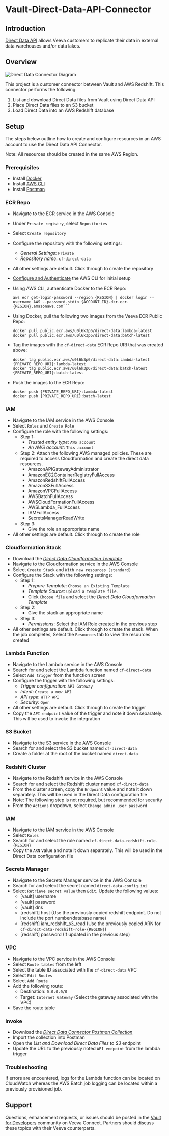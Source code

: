 # Vault-Direct-Data-API-Connector



## Introduction
[Direct Data API](https://developer.veevavault.com/directdata) allows Veeva customers to replicate their data in external data warehouses and/or data lakes. 

## Overview

![Direct Data Connector Diagram](https://github.com/veeva/Vault-Direct-Data-API-Connector/blob/2e30807073334e9da71cf4331263935c09ad86af/Direct%20Data%20API%20Connector.png)

This project is a customer connector between Vault and AWS Redshift. This connector performs the following:
1. List and download Direct Data files from Vault using Direct Data API
2. Place Direct Data files to an S3 bucket
3. Load Direct Data into an AWS Redshift database


## Setup

The steps below outline how to create and configure resources in an AWS account to use the Direct Data API Connector.

Note: All resources should be created in the same AWS Region.

### Prerequisites

* Install [Docker](https://docs.docker.com/get-docker/)
* Install [AWS CLI](https://docs.aws.amazon.com/cli/latest/userguide/getting-started-install.html)
* Install [Postman](https://www.postman.com/downloads/)

### ECR Repo

* Navigate to the ECR service in the AWS Console
* Under `Private registry`, select `Repositories`
* Select `Create repository`
* Configure the repository with the following settings:
  * _General Settings_: `Private`
  * _Repository name_: `cf-direct-data`
* All other settings are default. Click through to create the repository

* [Configure and Authenticate](https://docs.aws.amazon.com/cli/latest/userguide/cli-chap-configure.html) the AWS CLI for initial setup
* Using AWS CLI, authenticate Docker to the ECR Repo:
  ```
  aws ecr get-login-password --region {REGION} | docker login --username AWS --password-stdin {ACCOUNT_ID}.dkr.ecr.{REGION}.amazonaws.com```
* Using Docker, pull the following two images from the Veeva ECR Public Repo:
  ```
  docker pull public.ecr.aws/u0l6k3p6/direct-data:lambda-latest
  docker pull public.ecr.aws/u0l6k3p6/direct-data:batch-latest
  ```
  
* Tag the images with the `cf-direct-data` ECR Repo URI that was created above:
  ```
  docker tag public.ecr.aws/u0l6k3p6/direct-data:lambda-latest {PRIVATE_REPO_URI}:lambda-latest
  docker tag public.ecr.aws/u0l6k3p6/direct-data:batch-latest {PRIVATE_REPO_URI}:batch-latest
  ```
* Push the images to the ECR Repo:
  ```
  docker push {PRIVATE_REPO_URI}:lambda-latest
  docker push {PRIVATE_REPO_URI}:batch-latest
  ```
  
### IAM
* Navigate to the IAM service in the AWS Console
* Select `Roles` and `Create Role`
* Configure the role with the following settings:
  * Step 1: 
    * _Trusted entity type_: `AWS account`
    * _An AWS account_: `This account`
  * Step 2: Attach the following AWS managed policies. These are required to access Cloudformation and create the direct data resources.
    * AmazonAPIGatewayAdministrator
    * AmazonEC2ContainerRegistryFullAccess
    * AmazonRedshiftFullAccess
    * AmazonS3FullAccess
    * AmazonVPCFullAccess
    * AWSBatchFullAccess
    * AWSCloudFormationFullAccess
    * AWSLambda_FullAccess
    * IAMFullAccess
    * SecretsManagerReadWrite
  * Step 3:
    * Give the role an appropriate name
* All other settings are default. Click through to create the role

### Cloudformation Stack
* Download the [*Direct Data Cloudformation Template*](https://github.com/veeva/Vault-Direct-Data-API-Connector/blob/f56075ceebeda94d4867dfa41c22a1c15f95ad34/CloudFormationDirectDataTemplateLatest.yaml)
* Navigate to the Cloudformation service in the AWS Console
* Select `Create Stack` and `With new resources (standard)`
* Configure the Stack with the following settings:
  * Step 1: 
    * _Prepare Template_: `Choose an Existing Template`
    * _Template Source_: `Upload a template file`. 
    * Click `Choose file` and select the _Direct Data Cloudformation Template_  
  * Step 2: 
    * Give the stack an appropriate name
  * Step 3:
    * _Permissions_: Select the IAM Role created in the previous step
* All other settings are default. Click through to create the stack. When the job completes, Select the `Resources` tab to view the resources created

### Lambda Function
* Navigate to the Lambda service in the AWS Console
* Search for and select the Lambda function named `cf-direct-data`
* Select `Add trigger` from the function screen
* Configure the trigger with the following settings:
  * _Trigger configuration_: `API Gateway`
  * _Intent_: `Create a new API`
  * _API type_: `HTTP API`
  * _Security_: `Open`
* All other settings are default. Click through to create the trigger
* Copy the `API endpoint` value of the trigger and note it down separately. This will be used to invoke the integration

### S3 Bucket
* Navigate to the S3 service in the AWS Console
* Search for and select the S3 bucket named `cf-direct-data`
* Create a folder at the root of the bucket named `direct-data`

### Redshift Cluster
* Navigate to the Redshift service in the AWS Console
* Search for and select the Redshift cluster named `cf-direct-data`
* From the cluster screen, copy the `Endpoint` value and note it down separately. This will be used in the Direct Data configuration file
* Note: The following step is not required, but recommended for security
* From the `Actions` dropdown, select `Change admin user password`

### IAM
* Navigate to the IAM service in the AWS Console
* Select `Roles`
* Search for and select the role named `cf-direct-data-redshift-role-{REGION}`
* Copy the `ARN` value and note it down separately. This will be used in the Direct Data configuration file

### Secrets Manager
* Navigate to the Secrets Manager service in the AWS Console
* Search for and select the secret named `direct-data-config.ini`
* Select `Retrieve secret value` then `Edit`. Update the following values:
  * [vault] username
  * [vault] password
  * [vault] dns
  * [redshift] host (Use the previously copied redshift endpoint. Do not include the port number/database name)
  * [redshift] iam_redshift_s3_read (Use the previously copied ARN for `cf-direct-data-redshift-role-{REGION}`)
  * [redshift] password (If updated in the previous step)

### VPC
* Navigate to the VPC service in the AWS Console
* Select `Route tables` from the left
* Select the table ID associated with the `cf-direct-data` VPC
* Select `Edit Routes`
* Select `Add Route`
* Add the following route:
  * Destination: `0.0.0.0/0`
  * Target: `Internet Gateway` (Select the gateway associated with the VPC)
* Save the route table

### Invoke
* Download the [*Direct Data Connector Postman Collection*](https://github.com/veeva/Vault-Direct-Data-API-Connector/blob/f56075ceebeda94d4867dfa41c22a1c15f95ad34/Public%20Direct%20Data%20Lambda%20API.postman_collection.json)
* Import the collection into Postman
* Open the _List and Download Direct Data Files to S3_ endpoint
* Update the URL to the previously noted `API endpoint` from the lambda trigger 

### Troubleshooting

If errors are encountered, logs for the Lambda function can be located on CloudWatch whereas the AWS Batch job logging can be located within a previously provisioned job. 

## Support

Questions, enhancement requests, or issues should be posted in the [Vault for Developers](https://veevaconnect.com/communities/ATeJ3k8lgAA/posts) community on Veeva Connect. 
Partners should discuss these topics with their Veeva counterparts. 